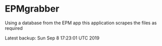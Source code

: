 # EPMgrabber
Using a database from the EPM app this application scrapes the files as required


Latest backup: Sun Sep 8 17:23:01 UTC 2019

